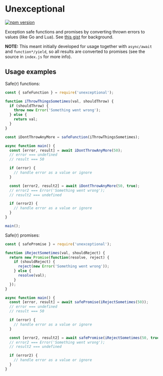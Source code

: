 Unexceptional
=============

[![npm version](https://badge.fury.io/js/unexceptional.svg)](https://badge.fury.io/js/unexceptional)

Exception safe functions and promises by converting thrown errors to values (like Go and Lua). See [this gist](https://gist.github.com/eiriklv/1fb4af8a268b394ddce5b8e4623bc546) for background.

__NOTE:__ This meant initially developed for usage together with `async/await` and `function*/yield`, so all results are converted to promises (see the source in `index.js` for more info).

## Usage examples

Safe(r) functions:

```js
const { safeFunction } = require('unexceptional');

function iThrowThingsSometimes(val, shouldThrow) {
  if (shouldThrow) {
    throw new Error('Something went wrong');
  } else {
    return val;
  }
}

const iDontThrowAnyMore = safeFunction(iThrowThingsSometimes);

async function main() {
  const [error, result] = await iDontThrowAnyMore(50);
  // error === undefined
  // result === 50

  if (error) {
    // handle error as a value or ignore
  }

  const [error2, result2] = await iDontThrowAnyMore(50, true);
  // error2 === Error('Something went wrong');
  // result2 === undefined

  if (error2) {
    // handle error as a value or ignore
  }
}

main();
```

Safe(r) promises:

```js
const { safePromise } = require('unexceptional');

function iRejectSometimes(val, shouldReject) {
  return new Promise(function(resolve, reject) {
    if (shouldReject) {
      reject(new Error('Something went wrong'));
    } else {
      resolve(val);
    }
  });
}

async function main() {
  const [error, result] = await safePromise(iRejectSometimes(50));
  // error === undefined
  // result === 50

  if (error) {
    // handle error as a value or ignore
  }

  const [error2, result2] = await safePromise(iRejectSometimes(50, true));
  // error2 === Error('Something went wrong');
  // result2 === undefined

  if (error2) {
    // handle error as a value or ignore
  }
}
```
